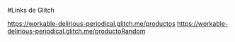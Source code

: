 #Links de Glitch

https://workable-delirious-periodical.glitch.me/productos
https://workable-delirious-periodical.glitch.me/productoRandom